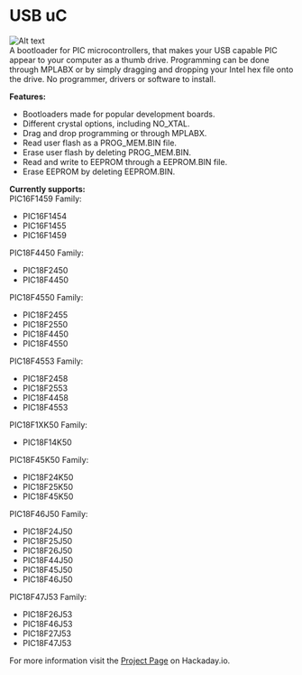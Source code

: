 # USB uC
![Alt text](Images/USB_uC_27J53_2.jpg?raw=true "USB_uC_27J53")    
A bootloader for PIC microcontrollers, that makes your USB capable PIC appear to your computer as a thumb drive. Programming can be done through MPLABX or by simply dragging and dropping your Intel hex file onto the drive. No programmer, drivers or software to install.  

**Features:**
- Bootloaders made for popular development boards.
- Different crystal options, including NO_XTAL.
- Drag and drop programming or through MPLABX.
- Read user flash as a PROG_MEM.BIN file.
- Erase user flash by deleting PROG_MEM.BIN.
- Read and write to EEPROM through a EEPROM.BIN file.
- Erase EEPROM by deleting EEPROM.BIN.
  
**Currently supports:**<br>
PIC16F1459 Family:
- PIC16F1454
- PIC16F1455
- PIC16F1459

PIC18F4450 Family:
- PIC18F2450
- PIC18F4450

PIC18F4550 Family:
- PIC18F2455
- PIC18F2550
- PIC18F4450
- PIC18F4550

PIC18F4553 Family:
- PIC18F2458
- PIC18F2553
- PIC18F4458
- PIC18F4553

PIC18F1XK50 Family:
- PIC18F14K50

PIC18F45K50 Family:
- PIC18F24K50
- PIC18F25K50
- PIC18F45K50

PIC18F46J50 Family:
- PIC18F24J50
- PIC18F25J50
- PIC18F26J50
- PIC18F44J50
- PIC18F45J50
- PIC18F46J50

PIC18F47J53 Family:
- PIC18F26J53
- PIC18F46J53
- PIC18F27J53
- PIC18F47J53
  
For more information visit the [Project Page](https://hackaday.io/project/63204-usb-c) on Hackaday.io.
